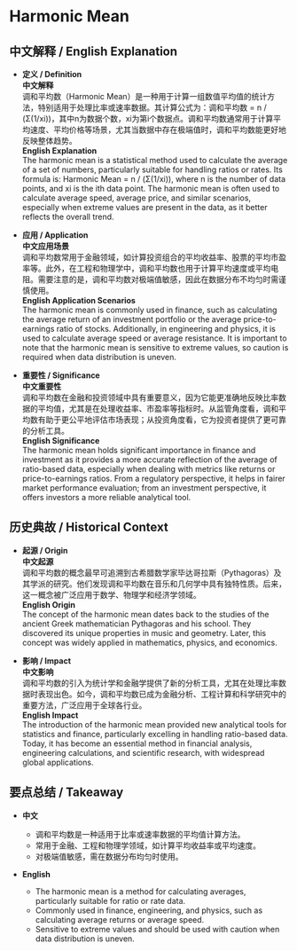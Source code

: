 # Harmonic Mean

## 中文解释 / English Explanation

* **定义 / Definition**  
  **中文解释**  
  调和平均数（Harmonic Mean）是一种用于计算一组数值平均值的统计方法，特别适用于处理比率或速率数据。其计算公式为：调和平均数 = n / (Σ(1/xi))，其中n为数据个数，xi为第i个数据点。调和平均数通常用于计算平均速度、平均价格等场景，尤其当数据中存在极端值时，调和平均数能更好地反映整体趋势。  
  **English Explanation**  
  The harmonic mean is a statistical method used to calculate the average of a set of numbers, particularly suitable for handling ratios or rates. Its formula is: Harmonic Mean = n / (Σ(1/xi)), where n is the number of data points, and xi is the ith data point. The harmonic mean is often used to calculate average speed, average price, and similar scenarios, especially when extreme values are present in the data, as it better reflects the overall trend.

* **应用 / Application**  
  **中文应用场景**  
  调和平均数常用于金融领域，如计算投资组合的平均收益率、股票的平均市盈率等。此外，在工程和物理学中，调和平均数也用于计算平均速度或平均电阻。需要注意的是，调和平均数对极端值敏感，因此在数据分布不均匀时需谨慎使用。  
  **English Application Scenarios**  
  The harmonic mean is commonly used in finance, such as calculating the average return of an investment portfolio or the average price-to-earnings ratio of stocks. Additionally, in engineering and physics, it is used to calculate average speed or average resistance. It is important to note that the harmonic mean is sensitive to extreme values, so caution is required when data distribution is uneven.

* **重要性 / Significance**  
  **中文重要性**  
  调和平均数在金融和投资领域中具有重要意义，因为它能更准确地反映比率数据的平均值，尤其是在处理收益率、市盈率等指标时。从监管角度看，调和平均数有助于更公平地评估市场表现；从投资角度看，它为投资者提供了更可靠的分析工具。  
  **English Significance**  
  The harmonic mean holds significant importance in finance and investment as it provides a more accurate reflection of the average of ratio-based data, especially when dealing with metrics like returns or price-to-earnings ratios. From a regulatory perspective, it helps in fairer market performance evaluation; from an investment perspective, it offers investors a more reliable analytical tool.

## 历史典故 / Historical Context

* **起源 / Origin**  
  **中文起源**  
  调和平均数的概念最早可追溯到古希腊数学家毕达哥拉斯（Pythagoras）及其学派的研究。他们发现调和平均数在音乐和几何学中具有独特性质。后来，这一概念被广泛应用于数学、物理学和经济学领域。  
  **English Origin**  
  The concept of the harmonic mean dates back to the studies of the ancient Greek mathematician Pythagoras and his school. They discovered its unique properties in music and geometry. Later, this concept was widely applied in mathematics, physics, and economics.

* **影响 / Impact**  
  **中文影响**  
  调和平均数的引入为统计学和金融学提供了新的分析工具，尤其在处理比率数据时表现出色。如今，调和平均数已成为金融分析、工程计算和科学研究中的重要方法，广泛应用于全球各行业。  
  **English Impact**  
  The introduction of the harmonic mean provided new analytical tools for statistics and finance, particularly excelling in handling ratio-based data. Today, it has become an essential method in financial analysis, engineering calculations, and scientific research, with widespread global applications.

## 要点总结 / Takeaway

* **中文**  
  - 调和平均数是一种适用于比率或速率数据的平均值计算方法。  
  - 常用于金融、工程和物理学领域，如计算平均收益率或平均速度。  
  - 对极端值敏感，需在数据分布均匀时使用。  

* **English**  
  - The harmonic mean is a method for calculating averages, particularly suitable for ratio or rate data.  
  - Commonly used in finance, engineering, and physics, such as calculating average returns or average speed.  
  - Sensitive to extreme values and should be used with caution when data distribution is uneven.